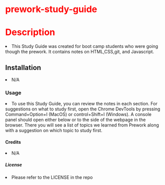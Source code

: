 # prework-study-guide 
<head> <style> h1 {color : red;} </style> </head>
<title>Study Guide Webpage</title>

<h1>Description</h1>
<li>This Study Guide was created for boot camp students who were going though the prework. It contains notes on HTML,CSS,git, and Javascript.</li>

<h2>Installation</h2>
<li>N/A</li>

<h3>Usage</h3>
<li>To use this Study Guide, you can review the notes in each section.  For suggestions on what to study first, open the Chrome DevTools by pressing Command+Option+I (MacOS) or control+Shift+I (Windows).  A console panel should open either below or to the side of the webpage in the browser.  There you will see a list of topics we learned from Prework along with a suggestion on which topic to study first.</li>
  
  <h4>Credits</h4>
  <li>N/A</li>
  
  <h5>License</h5>
  <li>Please refer to the LICENSE in the repo</li>


